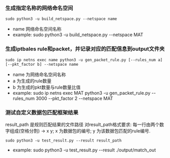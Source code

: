 ### 生成指定名称的网络命名空间
```
sudo python3 -u build_netspace.py --netspace name
```
- name 网络命名空间名称
- example: sudo python3 -u build_netspace.py --netspace MAT

### 生成iptbales rule和packet，并记录对应的匹配信息到output文件夹
```
sudo ip netns exec name python3 -u gen_packet_rule.py [--rules_num a] [--pkt_factor b] --netspace name
```
- name 为网络命名空间名称
- a 为生成的rule数量
- b 为生成的pkt数量与rule数量比值
- example: sudo ip netns exec MAT python3 -u gen_packet_rule.py --rules_num 3000 --pkt_factor 2 --netspace MAT

### 测试自定义数据包匹配框架结果
result_path 是规则匹配结果的文件路径
对result_path格式要求: 每一行由两个数字组成(空格分割) -> x y; 
x 为数据包的编号; y 为该数据包匹配的rule编号.
```
sudo python3 -u test_result.py --result result_path
```
- example: sudo python3 -u test_result.py --result ./output/match_out
